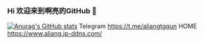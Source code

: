 ### Hi 欢迎来到啊亮的GitHub 👋
[![Anurag's GitHub stats](https://github-readme-stats.vercel.app/api?username=alianggh)](https://github.com/alianggh)
Telegram
https://t.me/aliangtgqun
HOME
https://www.aliang.ip-ddns.com/

<!--
**alianggh/alianggh** is a ✨ _special_ ✨ repository because its `README.md` (this file) appears on your GitHub profile.

Here are some ideas to get you started:

- 🔭 I’m currently working on ...
- 🌱 I’m currently learning ...
- 👯 I’m looking to collaborate on ...
- 🤔 I’m looking for help with ...
- 💬 Ask me about ...
- 📫 How to reach me: ...
- 😄 Pronouns: ...
- ⚡ Fun fact: ...
-->
